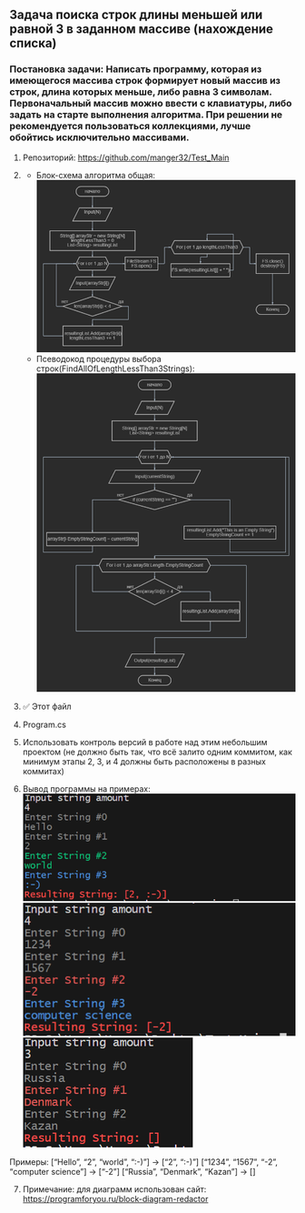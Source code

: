 ## Задача поиска строк длины меньшей или равной 3 в заданном массиве (нахождение списка)

### Постановка задачи: Написать программу, которая из имеющегося массива строк формирует новый массив из строк, длина которых меньше, либо равна 3 символам. Первоначальный массив можно ввести с клавиатуры, либо задать на старте выполнения алгоритма. При решении не рекомендуется пользоваться коллекциями, лучше обойтись исключительно массивами.

1. Репозиторий: https://github.com/manger32/Test_Main
2.  - Блок-схема алгоритма общая: ![block-scheme](Diagram_Initial.png)
    - Псеводокод процедуры выбора строк(FindAllOfLengthLessThan3Strings): ![block-scheme-final](Diagram_Final.png)
3. ✅ Этот файл
4. Program.cs
5. Использовать контроль версий в работе над этим небольшим проектом (не должно быть так, что всё залито одним коммитом, как минимум этапы 2, 3, и 4 должны быть расположены в разных коммитах)

6. Вывод программы на примерах:
![example1](Output_1.png)
![example2](Output_2.png)
![example3](Output_3.png)


Примеры:
[“Hello”, “2”, “world”, “:-)”] → [“2”, “:-)”]
[“1234”, “1567”, “-2”, “computer science”] → [“-2”]
[“Russia”, “Denmark”, “Kazan”] → []

7. Примечание: для диаграмм использован сайт: https://programforyou.ru/block-diagram-redactor